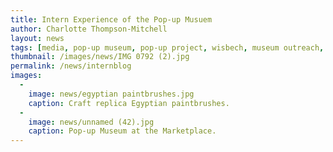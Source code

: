 ```yaml
---
title: Intern Experience of the Pop-up Musuem
author: Charlotte Thompson-Mitchell
layout: news
tags: [media, pop-up museum, pop-up project, wisbech, museum outreach, coffins, ancient egypt, intern, museum experience, professional development]
thumbnail: /images/news/IMG 0792 (2).jpg
permalink: /news/internblog
images:
  -
    image: news/egyptian paintbrushes.jpg
    caption: Craft replica Egyptian paintbrushes.
  -
    image: news/unnamed (42).jpg
    caption: Pop-up Museum at the Marketplace.
---
```

